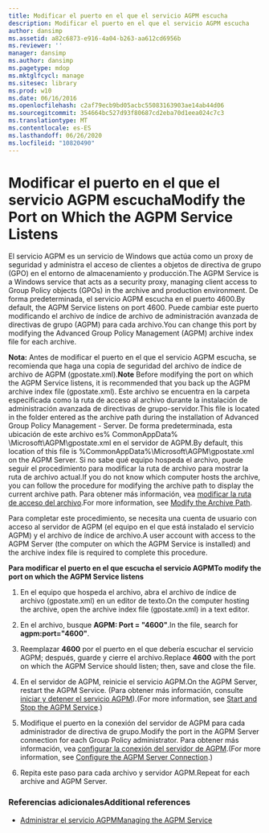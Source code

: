 ```yaml
---
title: Modificar el puerto en el que el servicio AGPM escucha
description: Modificar el puerto en el que el servicio AGPM escucha
author: dansimp
ms.assetid: a82c6873-e916-4a04-b263-aa612cd6956b
ms.reviewer: ''
manager: dansimp
ms.author: dansimp
ms.pagetype: mdop
ms.mktglfcycl: manage
ms.sitesec: library
ms.prod: w10
ms.date: 06/16/2016
ms.openlocfilehash: c2af79ecb9bd05acbc55083163903ae14ab44d06
ms.sourcegitcommit: 354664bc527d93f80687cd2eba70d1eea024c7c3
ms.translationtype: MT
ms.contentlocale: es-ES
ms.lasthandoff: 06/26/2020
ms.locfileid: "10820490"
---
```

# <span data-ttu-id="76ab7-103">Modificar el puerto en el que el servicio AGPM escucha</span><span class="sxs-lookup"><span data-stu-id="76ab7-103">Modify the Port on Which the AGPM Service Listens</span></span>


<span data-ttu-id="76ab7-104">El servicio AGPM es un servicio de Windows que actúa como un proxy de seguridad y administra el acceso de clientes a objetos de directiva de grupo (GPO) en el entorno de almacenamiento y producción.</span><span class="sxs-lookup"><span data-stu-id="76ab7-104">The AGPM Service is a Windows service that acts as a security proxy, managing client access to Group Policy objects (GPOs) in the archive and production environment.</span></span> <span data-ttu-id="76ab7-105">De forma predeterminada, el servicio AGPM escucha en el puerto 4600.</span><span class="sxs-lookup"><span data-stu-id="76ab7-105">By default, the AGPM Service listens on port 4600.</span></span> <span data-ttu-id="76ab7-106">Puede cambiar este puerto modificando el archivo de índice de archivo de administración avanzada de directivas de grupo (AGPM) para cada archivo.</span><span class="sxs-lookup"><span data-stu-id="76ab7-106">You can change this port by modifying the Advanced Group Policy Management (AGPM) archive index file for each archive.</span></span>

<span data-ttu-id="76ab7-107">**Nota:**  Antes de modificar el puerto en el que el servicio AGPM escucha, se recomienda que haga una copia de seguridad del archivo de índice de archivo de AGPM (gpostate.xml).</span><span class="sxs-lookup"><span data-stu-id="76ab7-107">**Note** Before modifying the port on which the AGPM Service listens, it is recommended that you back up the AGPM archive index file (gpostate.xml).</span></span> <span data-ttu-id="76ab7-108">Este archivo se encuentra en la carpeta especificada como la ruta de acceso al archivo durante la instalación de administración avanzada de directivas de grupo-servidor.</span><span class="sxs-lookup"><span data-stu-id="76ab7-108">This file is located in the folder entered as the archive path during the installation of Advanced Group Policy Management - Server.</span></span> <span data-ttu-id="76ab7-109">De forma predeterminada, esta ubicación de este archivo es% CommonAppData% \\Microsoft\\AGPM\\gpostate.xml en el servidor de AGPM.</span><span class="sxs-lookup"><span data-stu-id="76ab7-109">By default, this location of this file is %CommonAppData%\\Microsoft\\AGPM\\gpostate.xml on the AGPM Server.</span></span> <span data-ttu-id="76ab7-110">Si no sabe qué equipo hospeda el archivo, puede seguir el procedimiento para modificar la ruta de archivo para mostrar la ruta de archivo actual.</span><span class="sxs-lookup"><span data-stu-id="76ab7-110">If you do not know which computer hosts the archive, you can follow the procedure for modifying the archive path to display the current archive path.</span></span> <span data-ttu-id="76ab7-111">Para obtener más información, vea [modificar la ruta de acceso del archivo](modify-the-archive-path.md).</span><span class="sxs-lookup"><span data-stu-id="76ab7-111">For more information, see [Modify the Archive Path](modify-the-archive-path.md).</span></span>

 

<span data-ttu-id="76ab7-112">Para completar este procedimiento, se necesita una cuenta de usuario con acceso al servidor de AGPM (el equipo en el que está instalado el servicio AGPM) y el archivo de índice de archivo.</span><span class="sxs-lookup"><span data-stu-id="76ab7-112">A user account with access to the AGPM Server (the computer on which the AGPM Service is installed) and the archive index file is required to complete this procedure.</span></span>

**<span data-ttu-id="76ab7-113">Para modificar el puerto en el que escucha el servicio AGPM</span><span class="sxs-lookup"><span data-stu-id="76ab7-113">To modify the port on which the AGPM Service listens</span></span>**

1.  <span data-ttu-id="76ab7-114">En el equipo que hospeda el archivo, abra el archivo de índice de archivo (gpostate.xml) en un editor de texto.</span><span class="sxs-lookup"><span data-stu-id="76ab7-114">On the computer hosting the archive, open the archive index file (gpostate.xml) in a text editor.</span></span>

2.  <span data-ttu-id="76ab7-115">En el archivo, busque **AGPM: Port = "4600"**.</span><span class="sxs-lookup"><span data-stu-id="76ab7-115">In the file, search for **agpm:port="4600"**.</span></span>

3.  <span data-ttu-id="76ab7-116">Reemplazar **4600** por el puerto en el que debería escuchar el servicio AGPM; después, guarde y cierre el archivo.</span><span class="sxs-lookup"><span data-stu-id="76ab7-116">Replace **4600** with the port on which the AGPM Service should listen; then, save and close the file.</span></span>

4.  <span data-ttu-id="76ab7-117">En el servidor de AGPM, reinicie el servicio AGPM.</span><span class="sxs-lookup"><span data-stu-id="76ab7-117">On the AGPM Server, restart the AGPM Service.</span></span> <span data-ttu-id="76ab7-118">(Para obtener más información, consulte [iniciar y detener el servicio AGPM](start-and-stop-the-agpm-service.md)).</span><span class="sxs-lookup"><span data-stu-id="76ab7-118">(For more information, see [Start and Stop the AGPM Service](start-and-stop-the-agpm-service.md).)</span></span>

5.  <span data-ttu-id="76ab7-119">Modifique el puerto en la conexión del servidor de AGPM para cada administrador de directiva de grupo.</span><span class="sxs-lookup"><span data-stu-id="76ab7-119">Modify the port in the AGPM Server connection for each Group Policy administrator.</span></span> <span data-ttu-id="76ab7-120">Para obtener más información, vea [configurar la conexión del servidor de AGPM](configure-the-agpm-server-connection.md).</span><span class="sxs-lookup"><span data-stu-id="76ab7-120">(For more information, see [Configure the AGPM Server Connection](configure-the-agpm-server-connection.md).)</span></span>

6.  <span data-ttu-id="76ab7-121">Repita este paso para cada archivo y servidor AGPM.</span><span class="sxs-lookup"><span data-stu-id="76ab7-121">Repeat for each archive and AGPM Server.</span></span>

### <span data-ttu-id="76ab7-122">Referencias adicionales</span><span class="sxs-lookup"><span data-stu-id="76ab7-122">Additional references</span></span>

-   [<span data-ttu-id="76ab7-123">Administrar el servicio AGPM</span><span class="sxs-lookup"><span data-stu-id="76ab7-123">Managing the AGPM Service</span></span>](managing-the-agpm-service.md)

 

 





